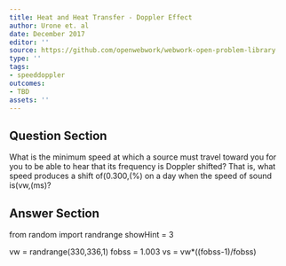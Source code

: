 ```yaml
---
title: Heat and Heat Transfer - Doppler Effect
author: Urone et. al
date: December 2017
editor: ''
source: https://github.com/openwebwork/webwork-open-problem-library
type: ''
tags:
- speeddoppler
outcomes:
- TBD
assets: ''
---
```


## Question Section 

What is the minimum speed at which a source must travel toward you for you to be
able to hear that its frequency is Doppler shifted? That is, what speed produces a shift
of(0.300,(%) on a day when the speed of sound is(vw,(ms)?


## Answer Section

from random import randrange
showHint = 3

vw = randrange(330,336,1)
fobss = 1.003
vs = vw*((fobss-1)/fobss)